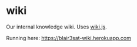 # wiki
Our internal knowledge wiki. Uses [wiki.js](https://github.com/Requarks/wiki).

Running here: https://blair3sat-wiki.herokuapp.com

